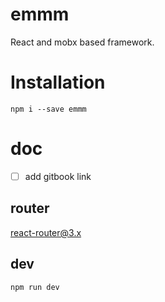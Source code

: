 # emmm
React and mobx based framework.

# Installation

`npm i --save emmm`

# doc
- [ ] add gitbook link

## router

[react-router@3.x](https://github.com/ReactTraining/react-router/tree/v3) 

## dev

`npm run dev`
